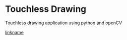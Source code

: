 # Touchless Drawing
Touchless drawing application using python and openCV

[linkname](https://www.youtube.com/watch?v=T_BQ9AttQhg)
